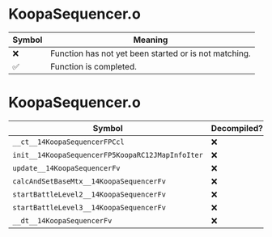 # KoopaSequencer.o
| Symbol | Meaning 
| ------------- | ------------- 
| :x: | Function has not yet been started or is not matching. 
| :white_check_mark: | Function is completed. 


# KoopaSequencer.o
| Symbol | Decompiled? |
| ------------- | ------------- |
| `__ct__14KoopaSequencerFPCcl` | :x: |
| `init__14KoopaSequencerFP5KoopaRC12JMapInfoIter` | :x: |
| `update__14KoopaSequencerFv` | :x: |
| `calcAndSetBaseMtx__14KoopaSequencerFv` | :x: |
| `startBattleLevel2__14KoopaSequencerFv` | :x: |
| `startBattleLevel3__14KoopaSequencerFv` | :x: |
| `__dt__14KoopaSequencerFv` | :x: |
